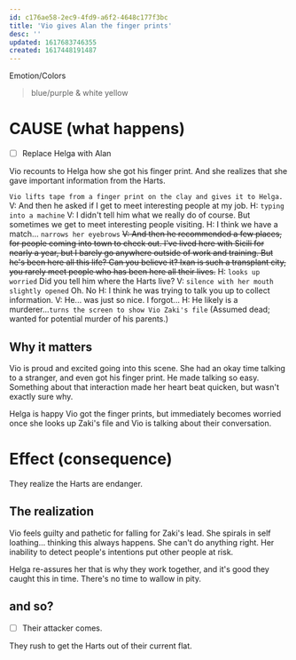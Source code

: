 ```yaml
---
id: c176ae58-2ec9-4fd9-a6f2-4648c177f3bc
title: 'Vio gives Alan the finger prints'
desc: ''
updated: 1617683746355
created: 1617448191487
---
```

Emotion/Colors
> blue/purple & white yellow

# CAUSE (what happens)
- [ ] Replace Helga with Alan

Vio recounts to Helga how she got his finger print. And she realizes that she gave important information from the Harts.

`Vio lifts tape from a finger print on the clay and gives it to Helga.`
V: And then he asked if I get to meet interesting people at my job.
H: `typing into a machine`
V: I didn't tell him what we really do of course. But sometimes we get to meet interesting people visiting.
H: I think we have a match... `narrows her eyebrows`
~~V: And then he recommended a few places, for people coming into town to check out. I've lived here with Sicili for nearly a year, but I barely go anywhere outside of work and training. But he's been here all this life? Can you believe it? Ixan is such a transplant city, you rarely meet people who has been here all their lives.~~
H: `looks up worried` Did you tell him where the Harts live?
V: `silence with her mouth slightly opened` Oh. No
H: I think he was trying to talk you up to collect information. 
V: He... was just so nice. I forgot...
H: He likely is a murderer...`turns the screen to show Vio Zaki's file`
(Assumed dead; wanted for potential murder of his parents.)

##  Why it matters
Vio is proud and excited going into this scene. She had an okay time talking to a stranger, and even got his finger print. He made talking so easy. Something about that interaction made her heart beat quicken, but wasn't exactly sure why.

Helga is happy Vio got the finger prints, but immediately becomes worried once she looks up Zaki's file and Vio is talking about their conversation.

# Effect (consequence)
They realize the Harts are endanger.

## The realization
Vio feels guilty and pathetic for falling for Zaki's lead. She spirals in self loathing... thinking this always happens. She can't do anything right. Her inability to detect people's intentions put other people at risk.

Helga re-assures her that is why they work together, and it's good they caught this in time. There's no time to wallow in pity.

## and so?
- [ ] Their attacker comes.

They rush to get the Harts out of their current flat.
